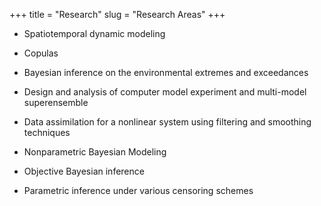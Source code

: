 +++
title = "Research"
slug = "Research Areas"
+++


* Spatiotemporal dynamic modeling

* Copulas

* Bayesian inference on the environmental extremes and exceedances

* Design and analysis of computer model experiment and multi-model superensemble

* Data assimilation for a nonlinear system using filtering and smoothing techniques

* Nonparametric Bayesian Modeling

* Objective Bayesian inference

* Parametric inference under various censoring schemes
